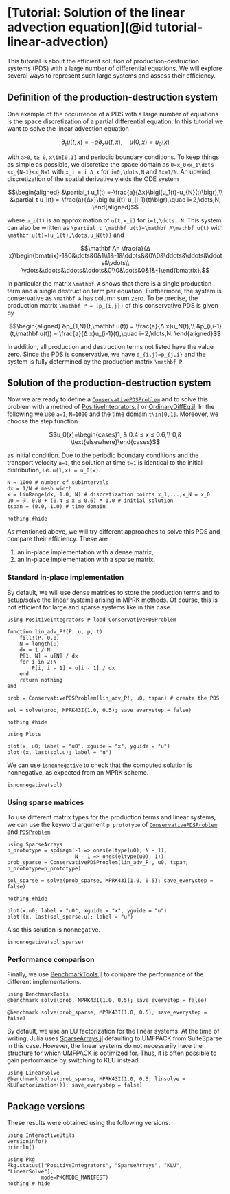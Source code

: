 # [Tutorial: Solution of the linear advection equation](@id tutorial-linear-advection)

This tutorial is about the efficient solution of production-destruction systems (PDS) with a large number of differential equations.
We will explore several ways to represent such large systems and assess their efficiency.

## Definition of the production-destruction system

One example of the occurrence of a PDS with a large number of equations is the space discretization of a partial differential equation. In this tutorial we want to solve the linear advection equation

```math
\partial_t u(t,x)=-a\partial_x u(t,x),\quad u(0,x)=u_0(x)
```

with ``a>0``, ``t≥ 0``, ``x\in[0,1]`` and periodic boundary conditions. To keep things as simple as possible, we
discretize the space domain as ``0=x_0<x_1\dots <x_{N-1}<x_N=1`` with ``x_i = i Δ x`` for ``i=0,\dots,N`` and ``Δx=1/N``. An upwind discretization of the spatial derivative yields the ODE system

```math
\begin{aligned}
&\partial_t u_1(t) =-\frac{a}{Δx}\bigl(u_1(t)-u_{N}(t)\bigr),\\
&\partial_t u_i(t) =-\frac{a}{Δx}\bigl(u_i(t)-u_{i-1}(t)\bigr),\quad i=2,\dots,N,
\end{aligned}
```

where ``u_i(t)`` is an approximation of ``u(t,x_i)`` for ``i=1,\dots, N``.
This system can also be written as ``\partial_t \mathbf u(t)=\mathbf A\mathbf u(t)`` with ``\mathbf u(t)=(u_1(t),\dots,u_N(t))`` and

```math
\mathbf A= \frac{a}{Δ x}\begin{bmatrix}-1&0&\dots&0&1\\1&-1&\ddots&&0\\0&\ddots&\ddots&\ddots&\vdots\\ \vdots&\ddots&\ddots&\ddots&0\\0&\dots&0&1&-1\end{bmatrix}.
```

In particular the matrix ``\mathbf A`` shows that there is a single production term and a single destruction term per equation.
Furthermore, the system is conservative as ``\mathbf A`` has column sum zero.
To be precise, the production matrix ``\mathbf P = (p_{i,j})`` of this conservative PDS is given by

```math
\begin{aligned}
&p_{1,N}(t,\mathbf u(t)) = \frac{a}{Δ x}u_N(t),\\
&p_{i,i-1}(t,\mathbf u(t)) = \frac{a}{Δ x}u_{i-1}(t),\quad i=2,\dots,N.
\end{aligned}
```
In addition, all production and destruction terms not listed have the value zero. Since the PDS is conservative, we have ``d_{i,j}=p_{j,i}`` and the system is fully determined by the production matrix ``\mathbf P``.

## Solution of the production-destruction system

Now we are ready to define a [`ConservativePDSProblem`](@ref) and to solve this problem with a method of [PositiveIntegrators.jl](https://github.com/SKopecz/PositiveIntegrators.jl) or [OrdinaryDiffEq.jl](https://docs.sciml.ai/OrdinaryDiffEq/stable/). In the following we use ``a=1``, ``N=1000`` and the time domain ``t\in[0,1]``. Moreover, we choose the step function

```math
u_0(x)=\begin{cases}1, & 0.4 ≤ x ≤ 0.6,\\ 0,& \text{elsewhere}\end{cases}
```

as initial condition. Due to the periodic boundary conditions and the transport velocity ``a=1``, the solution at time ``t=1`` is identical to the initial distribution, i.e. ``u(1,x) = u_0(x)``.

```@example LinearAdvection
N = 1000 # number of subintervals
dx = 1/N # mesh width
x = LinRange(dx, 1.0, N) # discretization points x_1,...,x_N = x_0
u0 = @. 0.0 + (0.4 ≤ x ≤ 0.6) * 1.0 # initial solution
tspan = (0.0, 1.0) # time domain

nothing #hide
```

As mentioned above, we will try different approaches to solve this PDS and compare their efficiency. These are
1. an in-place implementation with a dense matrix,
2. an in-place implementation with a sparse matrix.

### Standard in-place implementation

By default, we will use dense matrices to store the production terms
and to setup/solve the linear systems arising in MPRK methods. Of course,
this is not efficient for large and sparse systems like in this case.

```@example LinearAdvection
using PositiveIntegrators # load ConservativePDSProblem

function lin_adv_P!(P, u, p, t)
    fill!(P, 0.0)
    N = length(u)
    dx = 1 / N
    P[1, N] = u[N] / dx
    for i in 2:N
        P[i, i - 1] = u[i - 1] / dx
    end
    return nothing
end

prob = ConservativePDSProblem(lin_adv_P!, u0, tspan) # create the PDS

sol = solve(prob, MPRK43I(1.0, 0.5); save_everystep = false)

nothing #hide
```

```@example LinearAdvection
using Plots

plot(x, u0; label = "u0", xguide = "x", yguide = "u")
plot!(x, last(sol.u); label = "u")
```

We can use [`isnonnegative`](@ref) to check that the computed solution is nonnegative,  as expected from an MPRK scheme.
```@example LinearAdvection
isnonnegative(sol)
```

### Using sparse matrices

To use different matrix types for the production terms and linear systems,
we can use the keyword argument `p_prototype` of
[`ConservativePDSProblem`](@ref) and [`PDSProblem`](@ref).

```@example LinearAdvection
using SparseArrays
p_prototype = spdiagm(-1 => ones(eltype(u0), N - 1),
                      N - 1 => ones(eltype(u0), 1))
prob_sparse = ConservativePDSProblem(lin_adv_P!, u0, tspan; p_prototype=p_prototype)

sol_sparse = solve(prob_sparse, MPRK43I(1.0, 0.5); save_everystep = false)

nothing #hide
```

```@example LinearAdvection
plot(x,u0; label = "u0", xguide = "x", yguide = "u")
plot!(x, last(sol_sparse.u); label = "u")
```
Also this solution is nonnegative.
```@example LinearAdvection
isnonnegative(sol_sparse)
```

### Performance comparison

Finally, we use [BenchmarkTools.jl](https://github.com/JuliaCI/BenchmarkTools.jl)
to compare the performance of the different implementations.

```@example LinearAdvection
using BenchmarkTools
@benchmark solve(prob, MPRK43I(1.0, 0.5); save_everystep = false)
```

```@example LinearAdvection
@benchmark solve(prob_sparse, MPRK43I(1.0, 0.5); save_everystep = false)
```

By default, we use an LU factorization for the linear systems. At the time of
writing, Julia uses [SparseArrays.jl](https://github.com/JuliaSparse/SparseArrays.jl)
defaulting to UMFPACK from SuiteSparse in this case. However, the linear systems
do not necessarily have the structure for which UMFPACK is optimized for. Thus,
it is often possible to gain performance by switching to KLU instead.

```@example LinearAdvection
using LinearSolve
@benchmark solve(prob_sparse, MPRK43I(1.0, 0.5; linsolve = KLUFactorization()); save_everystep = false)
```


## Package versions

These results were obtained using the following versions.
```@example LinearAdvection
using InteractiveUtils
versioninfo()
println()

using Pkg
Pkg.status(["PositiveIntegrators", "SparseArrays", "KLU", "LinearSolve"],
           mode=PKGMODE_MANIFEST)
nothing # hide
```
